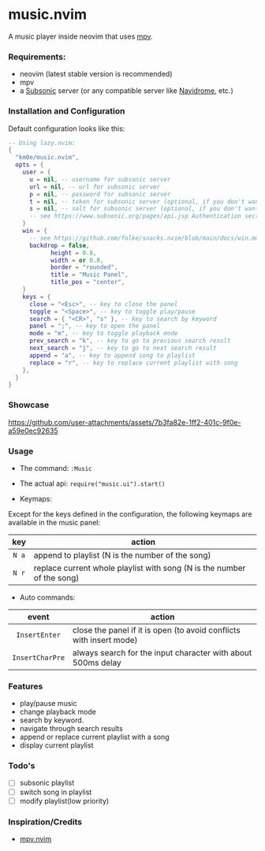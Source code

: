 # music.nvim

A music player inside neovim that uses [mpv](https://github.com/mpv-player/mpv).

### Requirements:

- neovim (latest stable version is recommended)
- mpv
- a [Subsonic](https://subsonic.org/) server (or any compatible server like [Navidrome](https://navidrome.org/), etc.)

### Installation and Configuration

Default configuration looks like this:

```lua
-- Using lazy.nvim:
{
  "km0e/music.nvim",
  opts = {
    user = {
      u = nil, -- username for subsonic server
      url = nil, -- url for subsonic server
      p = nil, -- password for subsonic server
      t = nil, -- token for subsonic server (optional, if you don't want to use password)
      s = nil, -- salt for subsonic server (optional, if you don't want to use password)
      -- see https://www.subsonic.org/pages/api.jsp Authentication section for more details
    }
    win = {
      -- see https://github.com/folke/snacks.nvim/blob/main/docs/win.md#%EF%B8%8F-config
      backdrop = false,
			height = 0.8,
			width = or 0.8,
			border = "rounded",
			title = "Music Panel",
			title_pos = "center",
    }
    keys = {
      close = "<Esc>", -- key to close the panel
      toggle = "<Space>", -- key to toggle play/pause
      search = { "<CR>", "s" }, -- key to search by keyword
      panel = ";", -- key to open the panel
      mode = "m", -- key to toggle playback mode
      prev_search = "k", -- key to go to previous search result
      next_search = "j", -- key to go to next search result
      append = "a", -- key to append song to playlist
      replace = "r", -- key to replace current playlist with song
    },
  }
}
```

### Showcase

https://github.com/user-attachments/assets/7b3fa82e-1ff2-401c-9f0e-a59e0ec92635

### Usage

- The command: `:Music`
- The actual api: `require("music.ui").start()`

- Keymaps:

Except for the keys defined in the configuration, the following keymaps are available in the music panel:

|  key  | action                                                                 |
| :---: | ---------------------------------------------------------------------- |
| `N a` | append to playlist (N is the number of the song)                       |
| `N r` | replace current whole playlist with song (N is the number of the song) |

- Auto commands:

|      event      | action                                                              |
| :-------------: | ------------------------------------------------------------------- |
|  `InsertEnter`  | close the panel if it is open (to avoid conflicts with insert mode) |
| `InsertCharPre` | always search for the input character with about 500ms delay        |

### Features

- play/pause music
- change playback mode
- search by keyword.
- navigate through search results
- append or replace current playlist with a song
- display current playlist

### Todo's

- [ ] subsonic playlist
- [ ] switch song in playlist
- [ ] modify playlist(low priority)

### Inspiration/Credits

- [mpv.nvim](https://github.com/tamton-aquib/mpv.nvim)
